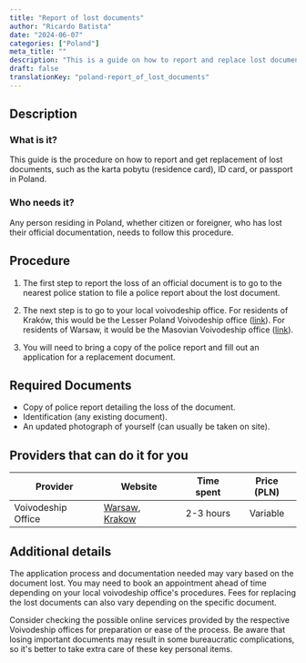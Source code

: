 ```yaml
---
title: "Report of lost documents"
author: "Ricardo Batista"
date: "2024-06-07"
categories: ["Poland"]
meta_title: ""
description: "This is a guide on how to report and replace lost documents in Poland such as karta pobytu, ID card, or passport."
draft: false
translationKey: "poland-report_of_lost_documents"
---
```


## Description
### What is it?
This guide is the procedure on how to report and get replacement of lost documents, such as the karta pobytu (residence card), ID card, or passport in Poland. 
### Who needs it?
Any person residing in Poland, whether citizen or foreigner, who has lost their official documentation, needs to follow this procedure.

## Procedure

1. The first step to report the loss of an official document is to go to the nearest police station to file a police report about the lost document. 

2. The next step is to go to your local voivodeship office. For residents of Kraków, this would be the Lesser Poland Voivodeship office ([link](http://www.malopolska.uw.gov.pl/default.aspx?page=Start)). For residents of Warsaw, it would be the Masovian Voivodeship office ([link](http://www.mazowieckie.pl/en/)).

3. You will need to bring a copy of the police report and fill out an application for a replacement document. 

## Required Documents

- Copy of police report detailing the loss of the document.
- Identification (any existing document).
- An updated photograph of yourself (can usually be taken on site).

## Providers that can do it for you

|   Provider               |      Website                              |    Time spent      |      Price (PLN) |
| -------------------    | -------------------             |  :-------------:   | :-------------:   |
| Voivodeship Office | [Warsaw](http://www.mazowieckie.pl/en/), [Krakow](http://www.malopolska.uw.gov.pl/default.aspx?page=Start) | 2-3 hours       | Variable |

## Additional details

The application process and documentation needed may vary based on the document lost. You may need to book an appointment ahead of time depending on your local voivodeship office's procedures. Fees for replacing the lost documents can also vary depending on the specific document. 

Consider checking the possible online services provided by the respective Voivodeship offices for preparation or ease of the process. Be aware that losing important documents may result in some bureaucratic complications, so it's better to take extra care of these key personal items.